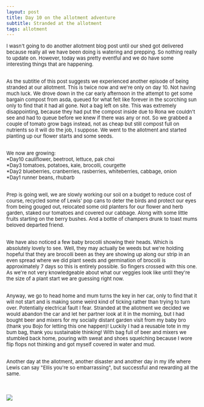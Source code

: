 ```yaml
---
layout: post
title: Day 10 on the allotment adventure
subtitle: Stranded at the allotment  
tags: allotment
---
```


<div class="text-left">
<div class="boxed">
  <font size="2">
      
I wasn't going to do another allotment blog post until our shed got delivered because really all we have been doing is watering and prepping. So nothing really to update on. However, today was pretty eventful and we do have some interesting things that are happening.<br><br>

As the subtitle of this post suggests we experienced another episode of being stranded at our allotment. This is twice now and we're only on day 10. Not having much luck. We drove down in the car early afternoon in the attempt to get some bargain compost from asda, queued for what felt like forever in the scorching sun only to find that it had all gone. Not a bag left on site. This was extremely disappointing, because they had put the compost inside due to Rona we couldn't see and had to queue before we knew if there was any or not. So we grabbed a couple of tomato grow bags instead, not as cheap but still compost full on nutrients so it will do the job, I suppose. We went to the allotment and started planting up our flower starts and some seeds. <br><br>

We now are growing:<br>
*Day10 cauliflower, beetroot, lettuce, pak choi<br> 
*Day3 tomatoes, potatoes, kale, brocolli, courgette <br>
*Day2 blueberries, cranberries, rasberries, whiteberries, cabbage, onion<br>
*Day1 runner beans, rhubarb <br><br>

Prep is going well, we are slowly working our soil on a budget to reduce cost of course, recycled some of Lewis' pop cans to deter the birds and protect our eyes from being gouged out, relocated some old planters for our flower and herb garden, staked our tomatoes and covered our cabbage. Along with some little fruits starting on the berry bushes. And a bottle of champers drunk to toast mums beloved departed friend. <br><br>

We have also noticed a few baby brocolli showing their heads. Which is absolutely lovely to see. Well, they may actually be weeds but we're holding hopeful that they are brocolli been as they are showing up along our strip in an even spread where we did plant seeds and germination of brocolli is approximately 7 days so this is entirely possible. So fingers crossed with this one. As we're not very knowledgeable about what our veggies look like until they're the size of a plant start we are guessing right now.<br><br>

Anyway, we go to head home and mum turns the key in her car, only to find that it will not start and is making some weird kind of ticking rather than trying to turn over. Potentially electrical fault I fear. Stranded at the allotment we decided we would abandon the car and let her partner look at it in the morning, but I had bought beer and mixers for my socially distant garden visit from my baby bro (thank you Bojo for letting this one happen)! Luckily I had a reusable tote in my bum bag, thank you sustainable thinking! With bag full of beer and mixers we stumbled back home, pouring with sweat and shoes squelching because I wore flip flops not thinking and got myself covered in water and mud. <br><br>

Another day at the allotment, another disaster and another day in my life where Lewis can say "Ellis you're so embarrassing", but successful and rewarding all the same.

</font>
    <br>

<div class="text-center">
  <br/>
  <img src="{{ site.baseurl }}/img/allotmentday10.jpeg"/>
</div>
